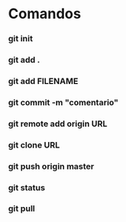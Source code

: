 # Comandos

### git init
### git add .
### git add FILENAME
### git commit -m "comentario"
### git remote add origin URL
### git clone URL
### git push origin master
### git status
### git pull



